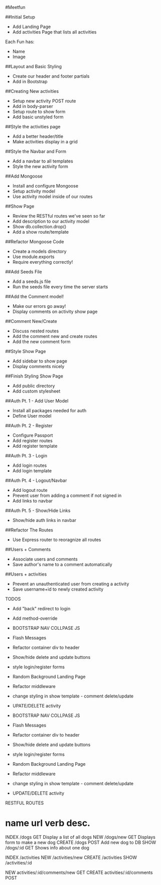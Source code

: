 #Meetfun

##Initial Setup
* Add Landing Page
* Add activities Page that lists all activities

Each Fun has:
   * Name
   * Image

##Layout and Basic Styling
* Create our header and footer partials
* Add in Bootstrap

##Creating New activities
* Setup new activity POST route
* Add in body-parser
* Setup route to show form
* Add basic unstyled form

##Style the activities page
* Add a better header/title
* Make activities display in a grid

##Style the Navbar and Form
* Add a navbar to all templates
* Style the new activity form

##Add Mongoose
* Install and configure Mongoose
* Setup activity model
* Use activity model inside of our routes

##Show Page
* Review the RESTful routes we've seen so far
* Add description to our activity model
* Show db.collection.drop()
* Add a show route/template

##Refactor Mongoose Code
* Create a models directory
* Use module.exports
* Require everything correctly!

##Add Seeds File
* Add a seeds.js file
* Run the seeds file every time the server starts

##Add the Comment model!
* Make our errors go away!
* Display comments on activity show page

##Comment New/Create
* Discuss nested routes
* Add the comment new and create routes
* Add the new comment form

##Style Show Page
* Add sidebar to show page
* Display comments nicely

##Finish Styling Show Page
* Add public directory
* Add custom stylesheet

##Auth Pt. 1 - Add User Model
* Install all packages needed for auth
* Define User model 

##Auth Pt. 2 - Register
* Configure Passport
* Add register routes
* Add register template

##Auth Pt. 3 - Login
* Add login routes
* Add login template

##Auth Pt. 4 - Logout/Navbar
* Add logout route
* Prevent user from adding a comment if not signed in
* Add links to navbar

##Auth Pt. 5 - Show/Hide Links
* Show/hide auth links in navbar 

##Refactor The Routes
* Use Express router to reoragnize all routes

##Users + Comments
* Associate users and comments
* Save author's name to a comment automatically

##Users + activities
* Prevent an unauthenticated user from creating a activity
* Save username+id to newly created activity


TODOS
* Add "back" redirect to login
* Add method-override
* BOOTSTRAP NAV COLLPASE JS
* Flash Messages
* Refactor container div to header
* Show/hide delete and update buttons
* style login/register forms
* Random Background Landing Page
* Refactor middleware
* change styling in show template - comment delete/update
* UPATE/DELETE activity

* BOOTSTRAP NAV COLLPASE JS
* Flash Messages
* Refactor container div to header
* Show/hide delete and update buttons
* style login/register forms
* Random Background Landing Page
* Refactor middleware
* change styling in show template - comment delete/update
* UPDATE/DELETE activity




RESTFUL ROUTES

name      url      verb    desc.
===============================================
INDEX   /dogs      GET   Display a list of all dogs
NEW     /dogs/new  GET   Displays form to make a new dog
CREATE  /dogs      POST  Add new dog to DB
SHOW    /dogs/:id  GET   Shows info about one dog

INDEX   /activities
NEW     /activities/new
CREATE  /activities
SHOW    /activities/:id

NEW     activities/:id/comments/new    GET
CREATE  activities/:id/comments      POST